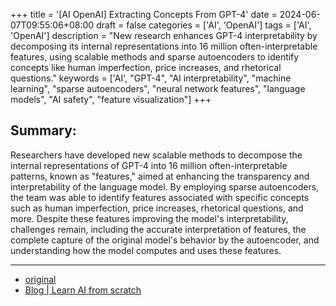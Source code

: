 +++
title = '[AI OpenAI] Extracting Concepts From GPT-4'
date = 2024-06-07T09:55:06+08:00
draft = false
categories = ['AI', 'OpenAI']
tags = ['AI', 'OpenAI']
description = "New research enhances GPT-4 interpretability by decomposing its internal representations into 16 million often-interpretable features, using scalable methods and sparse autoencoders to identify concepts like human imperfection, price increases, and rhetorical questions."
keywords = ['AI', "GPT-4", "AI interpretability", "machine learning", "sparse autoencoders", "neural network features", "language models", "AI safety", "feature visualization"]
+++

## Summary:
Researchers have developed new scalable methods to decompose the internal representations of GPT-4 into 16 million often-interpretable patterns, known as "features," aimed at enhancing the transparency and interpretability of the language model. By employing sparse autoencoders, the team was able to identify features associated with specific concepts such as human imperfection, price increases, rhetorical questions, and more. Despite these features improving the model's interpretability, challenges remain, including the accurate interpretation of features, the complete capture of the original model's behavior by the autoencoder, and understanding how the model computes and uses these features.

---

- [original](https://openai.com/index/extracting-concepts-from-gpt-4/)
- [Blog | Learn AI from scratch](/post/ai-openai-extracting-concepts-from-gpt-4/)
<!-- - [公众号 - 从零开始学AI](...) -->
<!-- - [CSDN - 从零开始学AI](...) -->
<!-- - [掘金 - 从零开始学AI](...) -->
<!-- - [知乎 - 从零开始学AI](...) -->
<!-- - [阿里云 - 从零开始学AI](...) -->
<!-- - [腾讯云 - 从零开始学AI](...) -->
